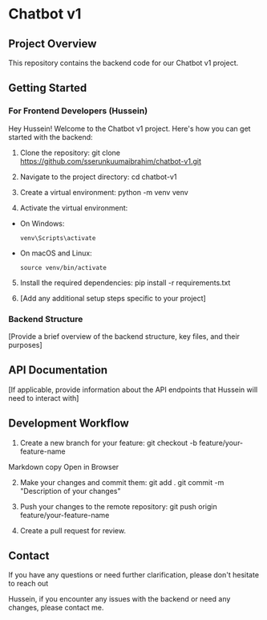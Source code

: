 # Chatbot v1

## Project Overview
This repository contains the backend code for our Chatbot v1 project. 

## Getting Started

### For Frontend Developers (Hussein)

Hey Hussein! Welcome to the Chatbot v1 project. Here's how you can get started with the backend:

1. Clone the repository:
git clone https://github.com/sserunkuumaibrahim/chatbot-v1.git


2. Navigate to the project directory:
cd chatbot-v1


3. Create a virtual environment:
python -m venv venv


4. Activate the virtual environment:
- On Windows:
  ```
  venv\Scripts\activate
  ```
- On macOS and Linux:
  ```
  source venv/bin/activate
  ```

5. Install the required dependencies:
pip install -r requirements.txt


6. [Add any additional setup steps specific to your project]

### Backend Structure
[Provide a brief overview of the backend structure, key files, and their purposes]

## API Documentation
[If applicable, provide information about the API endpoints that Hussein will need to interact with]

## Development Workflow
1. Create a new branch for your feature:
git checkout -b feature/your-feature-name

Markdown
copy
Open in Browser

2. Make your changes and commit them:
git add .
git commit -m "Description of your changes"


3. Push your changes to the remote repository:
git push origin feature/your-feature-name


4. Create a pull request for review.

## Contact
If you have any questions or need further clarification, please don't hesitate to reach out 

Hussein, if you encounter any issues with the backend or need any changes, please contact me.
